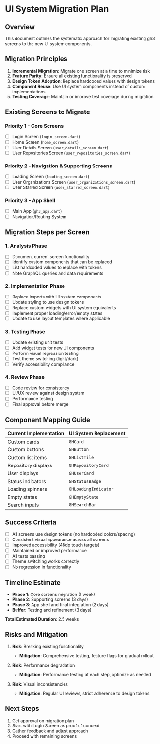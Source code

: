 # UI System Migration Plan

## Overview

This document outlines the systematic approach for migrating existing gh3 screens to the new UI system components.

## Migration Principles

1. **Incremental Migration**: Migrate one screen at a time to minimize risk
2. **Feature Parity**: Ensure all existing functionality is preserved
3. **Design Token Adoption**: Replace hardcoded values with design tokens
4. **Component Reuse**: Use UI system components instead of custom implementations
5. **Testing Coverage**: Maintain or improve test coverage during migration

## Existing Screens to Migrate

### Priority 1 - Core Screens
- [ ] Login Screen (`login_screen.dart`)
- [ ] Home Screen (`home_screen.dart`)
- [ ] User Details Screen (`user_details_screen.dart`)
- [ ] User Repositories Screen (`user_repositories_screen.dart`)

### Priority 2 - Navigation & Supporting Screens
- [ ] Loading Screen (`loading_screen.dart`)
- [ ] User Organizations Screen (`user_organizations_screen.dart`)
- [ ] User Starred Screen (`user_starred_screen.dart`)

### Priority 3 - App Shell
- [ ] Main App (`gh3_app.dart`)
- [ ] Navigation/Routing System

## Migration Steps per Screen

### 1. Analysis Phase
- [ ] Document current screen functionality
- [ ] Identify custom components that can be replaced
- [ ] List hardcoded values to replace with tokens
- [ ] Note GraphQL queries and data requirements

### 2. Implementation Phase
- [ ] Replace imports with UI system components
- [ ] Update styling to use design tokens
- [ ] Replace custom widgets with UI system equivalents
- [ ] Implement proper loading/error/empty states
- [ ] Update to use layout templates where applicable

### 3. Testing Phase
- [ ] Update existing unit tests
- [ ] Add widget tests for new UI components
- [ ] Perform visual regression testing
- [ ] Test theme switching (light/dark)
- [ ] Verify accessibility compliance

### 4. Review Phase
- [ ] Code review for consistency
- [ ] UI/UX review against design system
- [ ] Performance testing
- [ ] Final approval before merge

## Component Mapping Guide

| Current Implementation | UI System Replacement |
|------------------------|----------------------|
| Custom cards | `GHCard` |
| Custom buttons | `GHButton` |
| Custom list items | `GHListTile` |
| Repository displays | `GHRepositoryCard` |
| User displays | `GHUserCard` |
| Status indicators | `GHStatusBadge` |
| Loading spinners | `GHLoadingIndicator` |
| Empty states | `GHEmptyState` |
| Search inputs | `GHSearchBar` |

## Success Criteria

- [ ] All screens use design tokens (no hardcoded colors/spacing)
- [ ] Consistent visual appearance across all screens
- [ ] Improved accessibility (48dp touch targets)
- [ ] Maintained or improved performance
- [ ] All tests passing
- [ ] Theme switching works correctly
- [ ] No regression in functionality

## Timeline Estimate

- **Phase 1**: Core screens migration (1 week)
- **Phase 2**: Supporting screens (3 days)
- **Phase 3**: App shell and final integration (2 days)
- **Buffer**: Testing and refinement (3 days)

**Total Estimated Duration**: 2.5 weeks

## Risks and Mitigation

1. **Risk**: Breaking existing functionality
   - **Mitigation**: Comprehensive testing, feature flags for gradual rollout

2. **Risk**: Performance degradation
   - **Mitigation**: Performance testing at each step, optimize as needed

3. **Risk**: Visual inconsistencies
   - **Mitigation**: Regular UI reviews, strict adherence to design tokens

## Next Steps

1. Get approval on migration plan
2. Start with Login Screen as proof of concept
3. Gather feedback and adjust approach
4. Proceed with remaining screens